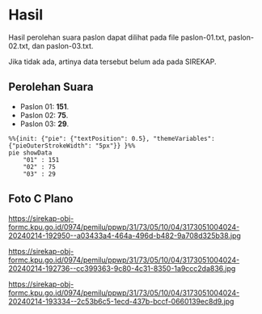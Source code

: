 # Hasil

Hasil perolehan suara paslon dapat dilihat pada file paslon-01.txt, paslon-02.txt, dan paslon-03.txt.

Jika tidak ada, artinya data tersebut belum ada pada SIREKAP.

## Perolehan Suara

 * Paslon 01: **151**.
 * Paslon 02: **75**.
 * Paslon 03: **29**.

```mermaid
%%{init: {"pie": {"textPosition": 0.5}, "themeVariables": {"pieOuterStrokeWidth": "5px"}} }%%
pie showData
    "01" : 151
    "02" : 75
    "03" : 29
```
## Foto C Plano

https://sirekap-obj-formc.kpu.go.id/0974/pemilu/ppwp/31/73/05/10/04/3173051004024-20240214-192950--a03433a4-464a-496d-b482-9a708d325b38.jpg

https://sirekap-obj-formc.kpu.go.id/0974/pemilu/ppwp/31/73/05/10/04/3173051004024-20240214-192736--cc399363-9c80-4c31-8350-1a9ccc2da836.jpg

https://sirekap-obj-formc.kpu.go.id/0974/pemilu/ppwp/31/73/05/10/04/3173051004024-20240214-193334--2c53b6c5-1ecd-437b-bccf-0660139ec8d9.jpg
